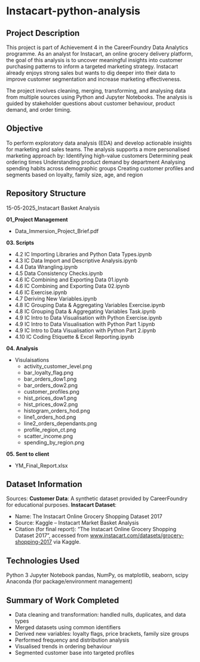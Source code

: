 # Instacart-python-analysis

##  Project Description
This project is part of Achievement 4 in the CareerFoundry Data Analytics programme. As an analyst for Instacart, an online grocery delivery platform, the goal of this analysis is to uncover meaningful insights into customer purchasing patterns to inform a targeted marketing strategy. Instacart already enjoys strong sales but wants to dig deeper into their data to improve customer segmentation and increase marketing effectiveness.

The project involves cleaning, merging, transforming, and analysing data from multiple sources using Python and Jupyter Notebooks. The analysis is guided by stakeholder questions about customer behaviour, product demand, and order timing.

## Objective
To perform exploratory data analysis (EDA) and develop actionable insights for marketing and sales teams. The analysis supports a more personalised marketing approach by:
Identifying high-value customers
Determining peak ordering times
Understanding product demand by department
Analysing spending habits across demographic groups
Creating customer profiles and segments based on loyalty, family size, age, and region

## Repository Structure
15-05-2025_Instacart Basket Analysis

**01_Project Management**              
- Data_Immersion_Project_Brief.pdf

**03. Scripts**                       
- 4.2 IC Importing Libraries and Python Data Types.ipynb
- 4.3 IC Data Import and Descriptive Analysis.ipynb
- 4.4 Data Wrangling.ipynb
- 4.5 Data Consistency Checks.ipynb
- 4.6 IC Combining and Exporting Data 01.ipynb
- 4.6 IC Combining and Exporting Data 02.ipynb
- 4.6 IC Exercise.ipynb
- 4.7 Deriving New Variables.ipynb
- 4.8 IC Grouping Data & Aggregating Variables Exercise.ipynb
- 4.8 IC Grouping Data & Aggregating Variables Task.ipynb
- 4.9 IC Intro to Data Visualisation with Python Exercise.ipynb
- 4.9 IC Intro to Data Visualisation with Python Part 1.ipynb
- 4.9 IC Intro to Data Visualisation with Python Part 2.ipynb
- 4.10 IC Coding Etiquette & Excel Reporting.ipynb

**04. Analysis**                      
- Visulaisations
  - activity_customer_level.png
  - bar_loyalty_flag.png
  - bar_orders_dow1.png
  - bar_orders_dow2.png
  - customer_profiles.png
  - hist_prices_dow1.png
  - hist_prices_dow2.png
  - histogram_orders_hod.png
  - line1_orders_hod.png
  - line2_orders_dependants.png
  - profile_region_ct.png
  - scatter_income.png
  - spending_by_region.png

**05. Sent to client**               
- YM_Final_Report.xlsx

## Dataset Information
Sources:
**Customer Data**: A synthetic dataset provided by CareerFoundry for educational purposes.
**Instacart Dataset**:
- Name: The Instacart Online Grocery Shopping Dataset 2017
- Source: Kaggle – Instacart Market Basket Analysis
- Citation (for final report): “The Instacart Online Grocery Shopping Dataset 2017”, accessed from www.instacart.com/datasets/grocery-shopping-2017 via Kaggle.

## Technologies Used
Python 3
Jupyter Notebook
pandas, NumPy, os
matplotlib, seaborn, scipy
Anaconda (for package/environment management)

## Summary of Work Completed
- Data cleaning and transformation: handled nulls, duplicates, and data types
- Merged datasets using common identifiers
- Derived new variables: loyalty flags, price brackets, family size groups
- Performed frequency and distribution analysis
- Visualised trends in ordering behaviour
- Segmented customer base into targeted profiles
